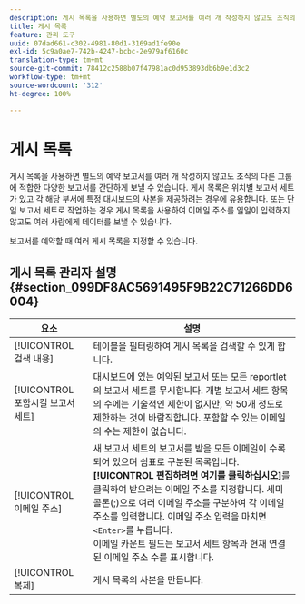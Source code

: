 ```yaml
---
description: 게시 목록을 사용하면 별도의 예약 보고서를 여러 개 작성하지 않고도 조직의 다른 그룹에 적합한 다양한 보고서를 간단하게 보낼 수 있습니다. 게시 목록은 위치별 보고서 세트가 있고 각 해당 부서에 특정 대시보드의 사본을 제공하려는 경우에 유용합니다. 또는 단일 보고서 세트로 작업하는 경우 게시 목록을 사용하여 이메일 주소를 일일이 입력하지 않고도 여러 사람에게 데이터를 보낼 수 있습니다.
title: 게시 목록
feature: 관리 도구
uuid: 07dad661-c302-4981-80d1-3169ad1fe90e
exl-id: 5c9a0ae7-742b-4247-bcbc-2e979af6160c
translation-type: tm+mt
source-git-commit: 78412c2588b07f47981ac0d953893db6b9e1d3c2
workflow-type: tm+mt
source-wordcount: '312'
ht-degree: 100%

---
```


# 게시 목록

게시 목록을 사용하면 별도의 예약 보고서를 여러 개 작성하지 않고도 조직의 다른 그룹에 적합한 다양한 보고서를 간단하게 보낼 수 있습니다. 게시 목록은 위치별 보고서 세트가 있고 각 해당 부서에 특정 대시보드의 사본을 제공하려는 경우에 유용합니다. 또는 단일 보고서 세트로 작업하는 경우 게시 목록을 사용하여 이메일 주소를 일일이 입력하지 않고도 여러 사람에게 데이터를 보낼 수 있습니다.

보고서를 예약할 때 여러 게시 목록을 지정할 수 있습니다.

## 게시 목록 관리자 설명 {#section_099DF8AC5691495F9B22C71266DD6004}

| 요소 | 설명 |
|--- |--- |
| [!UICONTROL 검색 내용] | 테이블을 필터링하여 게시 목록을 검색할 수 있게 합니다. |
| [!UICONTROL 포함시킬 보고서 세트] | 대시보드에 있는 예약된 보고서 또는 모든 reportlet의 보고서 세트를 무시합니다. 개별 보고서 세트 항목의 수에는 기술적인 제한이 없지만, 약 50개 정도로 제한하는 것이 바람직합니다. 포함할 수 있는 이메일의 수는 제한이 없습니다. |
| [!UICONTROL 이메일 주소] | 새 보고서 세트의 보고서를 받을 모든 이메일이 수록되어 있으며 쉼표로 구분된 목록입니다.  **[!UICONTROL 편집하려면 여기를 클릭하십시오]**&#x200B;를 클릭하여 받으려는 이메일 주소를 지정합니다. 세미콜론(;)으로 여러 이메일 주소를 구분하여 각 이메일 주소를 입력합니다. 이메일 주소 입력을 마치면 `<Enter>`를 누릅니다. <br>이메일 카운트 필드는 보고서 세트 항목과 현재 연결된 이메일 주소 수를 표시합니다. |
| [!UICONTROL 복제] | 게시 목록의 사본을 만듭니다. |
